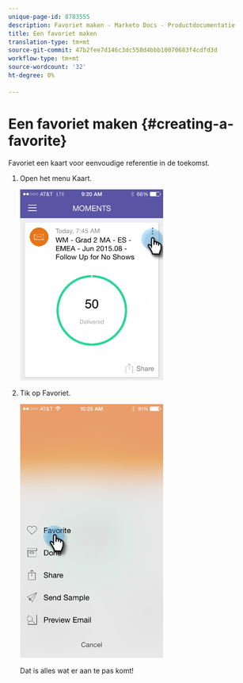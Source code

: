 ```yaml
---
unique-page-id: 8783555
description: Favoriet maken - Marketo Docs - Productdocumentatie
title: Een favoriet maken
translation-type: tm+mt
source-git-commit: 47b2fee7d146c3dc558d4bbb10070683f4cdfd3d
workflow-type: tm+mt
source-wordcount: '32'
ht-degree: 0%

---
```



# Een favoriet maken {#creating-a-favorite}

Favoriet een kaart voor eenvoudige referentie in de toekomst.

1. Open het menu Kaart.

   ![](assets/image2015-7-14-16-3a28-3a54.png)

1. Tik op Favoriet.

   ![](assets/image2015-7-14-16-3a36-3a22.png)

   Dat is alles wat er aan te pas komt!


